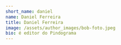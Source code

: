 ```yaml
---
short_name: daniel
name: Daniel Ferreira
title: Daniel Ferreira
image: /assets/author_images/bob-foto.jpeg
bio: é editor do Pindograma
---
```

